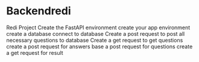 # Backendredi
Redi Project
Create the FastAPI environment
create your app environment
create a database
connect to database 
Create a post request to post all necessary questions to database 
Create a get request to get questions
create a post request for answers base a post request for questions 
create a get request for result 
